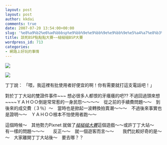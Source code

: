 ```yaml
---
layout: post
layout: post
author: kkdai
comments: true
date: 2007-07-20 13:54:00+00:00
slug: '%e8%a9%b2%e6%ad%bbbsp%e9%bb%9e%e9%bb%9e%e9%bb%9e%e5%a4%a7%e8%b3%bd%e6%a7%8c%e6%a7%8c%e6%a7%8cbsp%e5%a4%a7%e8%b3%bd'
title: 該死BSP點點點大賽~~槌槌槌BSP大賽
wordpress_id: 713
categories:
- 網路上好玩的事情
---
```


[![](http://www.pixnet.net/images/paste.gif)](http://www.pixnet.net/event/OrzBloggers)

![](http://farm2.static.flickr.com/1398/827760352_d847f3aca1.jpg)

丁丁說： 「喂，我這裡有批使用者好便宜的啊！你有需要就打這支電話吧！」


<!-- more -->
 

對於丁丁大站的雙證件事件~~~ 想必很多人都恨的牙癢癢的吧?? 不過回過頭來想~~~~ＹＡＨＯＯ倒是常常惹的一身民怨～～～～　從之前的手續費問題～～　到後來的成交費（３％）～　當時也是掀起一波轉換拍賣潮～～～　不過後來事實也是證明～～　ＹＡＨＯＯ根本不怕使用者跑～～

這個時候～　其他勢力Pixnet 就做了[_槌槌槌大賽_](http://www.pixnet.net/event/OrzBloggers/game.php)這個遊戲～～或許丁丁大站～　有一樣的問題～～～　　反正～～　就一個遊客而言～～　　我們比較好奇的是～～　大家離開丁丁大站後～　要去哪？？

